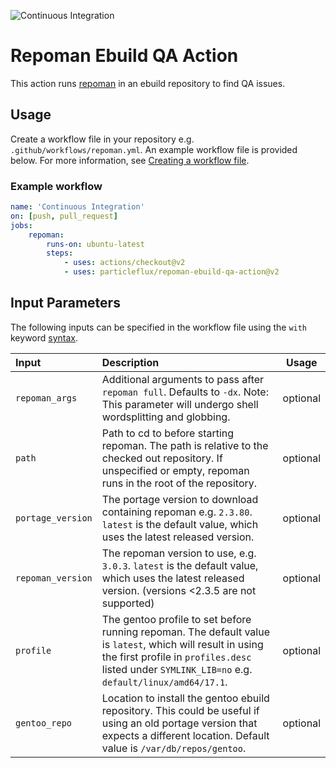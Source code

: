 ![Continuous Integration](https://github.com/lucianposton/repoman-ebuild-qa-action/workflows/Continuous%20Integration/badge.svg)

# Repoman Ebuild QA Action

This action runs [repoman](https://wiki.gentoo.org/wiki/Repoman) in an
ebuild repository to find QA issues.

## Usage

Create a workflow file in your repository e.g. `.github/workflows/repoman.yml`.
An example workflow file is provided below. For more information, see
[Creating a workflow file](https://help.github.com/en/articles/configuring-a-workflow#creating-a-workflow-file).

### Example workflow

```yaml
name: 'Continuous Integration'
on: [push, pull_request]
jobs:
    repoman:
        runs-on: ubuntu-latest
        steps:
            - uses: actions/checkout@v2
            - uses: particleflux/repoman-ebuild-qa-action@v2
```

## Input Parameters

The following inputs can be specified in the workflow file using the `with` keyword
[syntax](https://help.github.com/en/actions/reference/workflow-syntax-for-github-actions#jobsjob_idstepswith).

| Input             | Description                                                                                                                                                                                                     |  Usage   |
|:------------------|:----------------------------------------------------------------------------------------------------------------------------------------------------------------------------------------------------------------|:--------:|
| `repoman_args`    | Additional arguments to pass after `repoman full`. Defaults to `-dx`. Note: This parameter will undergo shell wordsplitting and globbing.                                                                       | optional |
| `path`            | Path to cd to before starting repoman. The path is relative to the checked out repository. If unspecified or empty, repoman runs in the root of the repository.                                                 | optional |
| `portage_version` | The portage version to download containing repoman e.g. `2.3.80`. `latest` is the default value, which uses the latest released version.                                                                        | optional |
| `repoman_version` | The repoman version to use, e.g. `3.0.3`. `latest` is the default value, which uses the latest released version. (versions <2.3.5 are not supported)                                                            | optional |
| `profile`         | The gentoo profile to set before running repoman. The default value is `latest`, which will result in using the first profile in `profiles.desc` listed under `SYMLINK_LIB=no` e.g. `default/linux/amd64/17.1`. | optional |
| `gentoo_repo`     | Location to install the gentoo ebuild repository. This could be useful if using an old portage version that expects a different location. Default value is `/var/db/repos/gentoo`.                              | optional |

